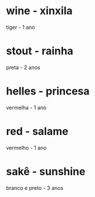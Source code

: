 
# wine - xinxila
 tiger - 1 ano
# stout - rainha
 preta - 2 anos
# helles - princesa
vermelha - 1 ano
# red - salame
vermelho - 1 ano
# sakê - sunshine
branco e preto - 3 anos

